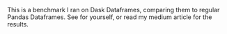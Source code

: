 This is a benchmark I ran on Dask Dataframes, comparing them to regular Pandas Dataframes.
See for yourself, or read my medium article for the results.
